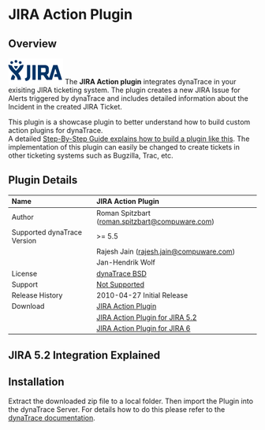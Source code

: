 # JIRA Action Plugin

## Overview

![images_community/download/attachments/27099341/icon.png](images_community/download/attachments/27099341/icon.png) The **JIRA Action plugin** integrates dynaTrace in your exisiting JIRA ticketing
system. The plugin creates a new JIRA Issue for Alerts triggered by dynaTrace and includes detailed information about the Incident in the created JIRA Ticket.

This plugin is a showcase plugin to better understand how to build custom action plugins for dynaTrace.  
A detailed [Step-By-Step Guide explains how to build a plugin like this](https://community.compuwareapm.com/community/display/DOCDT42/Developing+a+User+Plugin). The implementation of this plugin can easily be changed to create
tickets in other ticketing systems such as Bugzilla, Trac, etc.

## Plugin Details

| Name | JIRA Action Plugin
| :--- | :---
| Author | Roman Spitzbart (roman.spitzbart@compuware.com)  
| Supported dynaTrace Version | >= 5.5
|| Rajesh Jain ([rajesh.jain@compuware.com](mailto:rajesh.jain@compuware.com))  
|| Jan-Hendrik Wolf
| License | [dynaTrace BSD](dynaTraceBSD.txt)
| Support | [Not Supported](https://community.compuwareapm.com/community/display/DL/Support+Levels)
| Release History | 2010-04-27 Initial Release
| Download | [JIRA Action Plugin](JIRA__Create_Issue_Action_Plugin.jar)  
| | [JIRA Action Plugin for JIRA 5.2](com.dynatrace.diagnostics.jira.CreateIssueActionPlugin_0.0.4.jar)  
| | [JIRA Action Plugin for JIRA 6](com.dynatrace.diagnostics.jira.CreateIssueActionPlugin_0.0.9.jar)

## JIRA 5.2 Integration Explained

## Installation

Extract the downloaded zip file to a local folder. Then import the Plugin into the dynaTrace Server. For details how to do this please refer to the [dynaTrace
documentation](https://community.compuwareapm.com/community/display/DOCDT42/Manage+and+Develop+User+Plugins).

